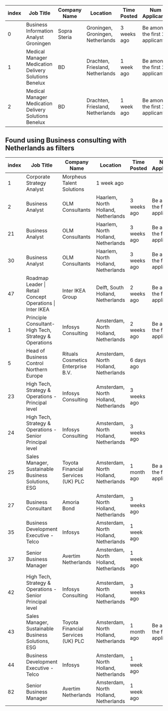 ## 

| index | Job Title                                             | Company Name | Location                          | Time Posted | Num Applicants                   |
| ----- | ----------------------------------------------------- | ------------ | --------------------------------- | ----------- | -------------------------------- |
| 0     | Business Information Analyst Groningen                | Sopra Steria | Groningen, Groningen, Netherlands | 3 weeks ago | Be among the first 25 applicants |
| 1     | Medical Manager Medication Delivery Solutions Benelux | BD           | Drachten, Friesland, Netherlands  | 1 week ago  | Be among the first 25 applicants |
| 2     | Medical Manager Medication Delivery Solutions Benelux | BD           | Drachten, Friesland, Netherlands  | 1 week ago  | Be among the first 25 applicants |


## Found using Business consulting with Netherlands as filters

| index | Job Title                                                 | Company Name                       | Location                              | Time Posted | Num Applicants                   |
| ----- | --------------------------------------------------------- | ---------------------------------- | ------------------------------------- | ----------- | -------------------------------- |
| 1     | Corporate Strategy Analyst                                | Morpheus Talent Solutions          | 1 week ago                            |             |                                  |
| 2     | Business Analyst                                          | OLM Consultants                    | Haarlem, North Holland, Netherlands   | 3 weeks ago | Be among the first 25 applicants |
| 21    | Business Analyst                                          | OLM Consultants                    | Haarlem, North Holland, Netherlands   | 3 weeks ago | Be among the first 25 applicants |
| 30    | Business Analyst                                          | OLM Consultants                    | Haarlem, North Holland, Netherlands   | 3 weeks ago | Be among the first 25 applicants |
| 47    | Roadmap Leader \| Retail Concept Operations \| Inter IKEA | Inter IKEA Group                   | Delft, South Holland, Netherlands     | 2 weeks ago | Be among the first 25 applicants |
| 1     | Principle Consultant- High Tech, Strategy & Operations    | Infosys Consulting                 | Amsterdam, North Holland, Netherlands | 2 weeks ago | Be among the first 25 applicants |
| 5     | Head of Business Control Northern Europe                  | Rituals Cosmetics Enterprise B.V.  | Amsterdam, North Holland, Netherlands | 6 days ago  |                                  |
| 23    | High Tech, Strategy & Operations - Principal level        | Infosys Consulting                 | Amsterdam, North Holland, Netherlands | 3 weeks ago |                                  |
| 24    | High Tech, Strategy & Operations - Senior Principal level | Infosys Consulting                 | Amsterdam, North Holland, Netherlands | 3 weeks ago |                                  |
| 25    | Sales Manager, Sustainable Business Solutions, ESG        | Toyota Financial Services (UK) PLC | Amsterdam, North Holland, Netherlands | 1 month ago | Be among the first 25 applicants |
| 27    | Business Consultant                                       | Amoria Bond                        | Amsterdam, North Holland, Netherlands | 3 weeks ago |                                  |
| 35    | Business Development Executive - Telco                    | Infosys                            | Amsterdam, North Holland, Netherlands | 1 week ago  |                                  |
| 37    | Senior Business Manager                                   | Avertim Netherlands                | Amsterdam, North Holland, Netherlands | 1 week ago  |                                  |
| 42    | High Tech, Strategy & Operations - Senior Principal level | Infosys Consulting                 | Amsterdam, North Holland, Netherlands | 3 weeks ago |                                  |
| 43    | Sales Manager, Sustainable Business Solutions, ESG        | Toyota Financial Services (UK) PLC | Amsterdam, North Holland, Netherlands | 1 month ago | Be among the first 25 applicants |
| 44    | Business Development Executive - Telco                    | Infosys                            | Amsterdam, North Holland, Netherlands | 1 week ago  |                                  |
| 82    | Senior Business Manager                                   | Avertim Netherlands                | Amsterdam, North Holland, Netherlands | 1 week ago  |                                  |